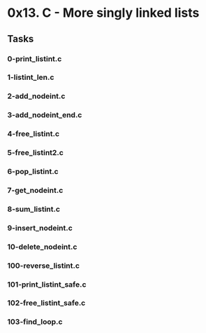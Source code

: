 # 0x13. C - More singly linked lists

## Tasks

### 0-print_listint.c

### 1-listint_len.c

### 2-add_nodeint.c

### 3-add_nodeint_end.c

### 4-free_listint.c

### 5-free_listint2.c

### 6-pop_listint.c

### 7-get_nodeint.c

### 8-sum_listint.c

### 9-insert_nodeint.c

### 10-delete_nodeint.c

### 100-reverse_listint.c

### 101-print_listint_safe.c

### 102-free_listint_safe.c

### 103-find_loop.c